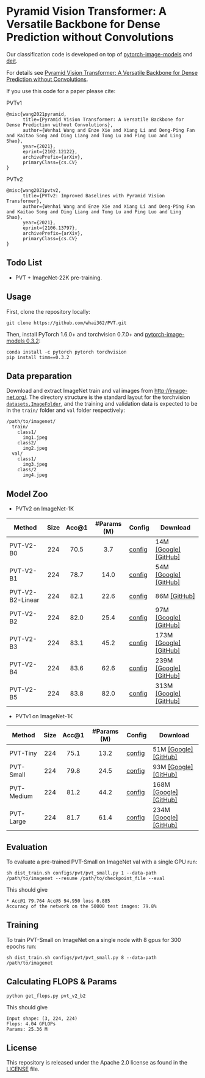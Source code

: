# Pyramid Vision Transformer: A Versatile Backbone for Dense Prediction without Convolutions

Our classification code is developed on top of [pytorch-image-models](https://github.com/rwightman/pytorch-image-models) and [deit](https://github.com/facebookresearch/deit).

For details see [Pyramid Vision Transformer: A Versatile Backbone for Dense Prediction without Convolutions](https://arxiv.org/pdf/2102.12122.pdf). 

If you use this code for a paper please cite:


PVTv1
```
@misc{wang2021pyramid,
      title={Pyramid Vision Transformer: A Versatile Backbone for Dense Prediction without Convolutions}, 
      author={Wenhai Wang and Enze Xie and Xiang Li and Deng-Ping Fan and Kaitao Song and Ding Liang and Tong Lu and Ping Luo and Ling Shao},
      year={2021},
      eprint={2102.12122},
      archivePrefix={arXiv},
      primaryClass={cs.CV}
}
```

PVTv2
```
@misc{wang2021pvtv2,
      title={PVTv2: Improved Baselines with Pyramid Vision Transformer}, 
      author={Wenhai Wang and Enze Xie and Xiang Li and Deng-Ping Fan and Kaitao Song and Ding Liang and Tong Lu and Ping Luo and Ling Shao},
      year={2021},
      eprint={2106.13797},
      archivePrefix={arXiv},
      primaryClass={cs.CV}
}
```


## Todo List
- PVT + ImageNet-22K pre-training.

## Usage

First, clone the repository locally:
```
git clone https://github.com/whai362/PVT.git
```
Then, install PyTorch 1.6.0+ and torchvision 0.7.0+ and [pytorch-image-models 0.3.2](https://github.com/rwightman/pytorch-image-models):

```
conda install -c pytorch pytorch torchvision
pip install timm==0.3.2
```

## Data preparation

Download and extract ImageNet train and val images from http://image-net.org/.
The directory structure is the standard layout for the torchvision [`datasets.ImageFolder`](https://pytorch.org/docs/stable/torchvision/datasets.html#imagefolder), and the training and validation data is expected to be in the `train/` folder and `val` folder respectively:

```
/path/to/imagenet/
  train/
    class1/
      img1.jpeg
    class2/
      img2.jpeg
  val/
    class1/
      img3.jpeg
    class/2
      img4.jpeg
```

## Model Zoo

- PVTv2 on ImageNet-1K

| Method           | Size | Acc@1 | #Params (M) | Config                                   | Download                                                                                   |
|------------------|:----:|:-----:|:-----------:|------------------------------------------|--------------------------------------------------------------------------------------------|
| PVT-V2-B0        |  224 |  70.5 |     3.7     | [config](configs/pvt_v2/pvt_v2_b0.py)    | 14M [[Google]](https://drive.google.com/file/d/1qnqChpm93vtXULeTuCT_0mJ2ZKIDc-Qo/view?usp=sharing) [[GitHub]](https://github.com/whai362/PVT/releases/download/v2/pvt_v2_b0.pth) |
| PVT-V2-B1        |  224 |  78.7 |     14.0    | [config](configs/pvt_v2/pvt_v2_b1.py)    | 54M [[Google]](https://drive.google.com/file/d/1aM0KFE3f-qIpP3xfhihlULF0-NNuk1m7/view?usp=sharing) [[GitHub]](https://github.com/whai362/PVT/releases/download/v2/pvt_v2_b1.pth) |
| PVT-V2-B2-Linear |  224 |  82.1 |     22.6    | [config](configs/pvt_v2/pvt_v2_b2_li.py) | 86M [[GitHub]](https://github.com/whai362/PVT/releases/download/v2/pvt_v2_b2_li.pth) |
| PVT-V2-B2        |  224 |  82.0 |     25.4    | [config](configs/pvt_v2/pvt_v2_b2.py)    | 97M [[Google]](https://drive.google.com/file/d/1snw4TYUCD5z4d3aaId1iBdw-yUKjRmPC/view?usp=sharing) [[GitHub]](https://github.com/whai362/PVT/releases/download/v2/pvt_v2_b2.pth) |
| PVT-V2-B3        |  224 |  83.1 |     45.2    | [config](configs/pvt_v2/pvt_v2_b3.py)    | 173M [[Google]](https://drive.google.com/file/d/1PzTobv3pu5R3nb3V3lF6_DVnRDBtSmmS/view?usp=sharing) [[GitHub]](https://github.com/whai362/PVT/releases/download/v2/pvt_v2_b3.pth)|
| PVT-V2-B4        |  224 |  83.6 |     62.6    | [config](configs/pvt_v2/pvt_v2_b4.py)    | 239M [[Google]](https://drive.google.com/file/d/1LW-0CFHulqeIxV2cai45t-FyLNKGc5l0/view?usp=sharing) [[GitHub]](https://github.com/whai362/PVT/releases/download/v2/pvt_v2_b4.pth)|
| PVT-V2-B5        |  224 |  83.8 |     82.0    | [config](configs/pvt_v2/pvt_v2_b5.py)    | 313M [[Google]](https://drive.google.com/file/d/1TKQIdpOFoFs9H6aApUNJKDUK95l_gWy0/view?usp=sharing) [[GitHub]](https://github.com/whai362/PVT/releases/download/v2/pvt_v2_b5.pth)|

- PVTv1 on ImageNet-1K

| Method     | Size | Acc@1 | #Params (M) | Config                                             | Download                                                                                   |
|------------|:----:|:-----:|:-----------:|----------------------------------------------------|--------------------------------------------------------------------------------------------|
| PVT-Tiny   |  224 |  75.1 |     13.2    | [config](classification/configs/pvt/pvt_tiny.py)   | 51M [[Google]](https://drive.google.com/file/d/1yau8uMRl-mnlTAUn4I7vypss3wjVltt5/view?usp=sharing) [[GitHub]](https://github.com/whai362/PVT/releases/download/v2/pvt_tiny.pth) |
| PVT-Small  |  224 |  79.8 |     24.5    | [config](classification/configs/pvt/pvt_small.py)  | 93M [[Google]](https://drive.google.com/file/d/1ds9Rb9wRh9IzGV0CZMM0hnS0QAM_qyIF/view?usp=sharing) [[GitHub]](https://github.com/whai362/PVT/releases/download/v2/pvt_small.pth) |
| PVT-Medium |  224 |  81.2 |     44.2    | [config](classification/configs/pvt/pvt_medium.py) | 168M [[Google]](https://drive.google.com/file/d/1c2EkzszygPET83h-w4eh-Ef4V_d1a8kw/view?usp=sharing) [[GitHub]](https://github.com/whai362/PVT/releases/download/v2/pvt_medium.pth)|
| PVT-Large  |  224 |  81.7 |     61.4    | [config](classification/configs/pvt/pvt_large.py)  | 234M [[Google]](https://drive.google.com/file/d/1C07_swTQeWvppIzQrl_0H7UDk4SsalkJ/view?usp=sharing) [[GitHub]](https://github.com/whai362/PVT/releases/download/v2/pvt_large.pth)|

## Evaluation
To evaluate a pre-trained PVT-Small on ImageNet val with a single GPU run:
```
sh dist_train.sh configs/pvt/pvt_small.py 1 --data-path /path/to/imagenet --resume /path/to/checkpoint_file --eval
```
This should give
```
* Acc@1 79.764 Acc@5 94.950 loss 0.885
Accuracy of the network on the 50000 test images: 79.8%
```

## Training
To train PVT-Small on ImageNet on a single node with 8 gpus for 300 epochs run:

```
sh dist_train.sh configs/pvt/pvt_small.py 8 --data-path /path/to/imagenet
```

## Calculating FLOPS & Params

```
python get_flops.py pvt_v2_b2
```
This should give
```
Input shape: (3, 224, 224)
Flops: 4.04 GFLOPs
Params: 25.36 M
```

## License
This repository is released under the Apache 2.0 license as found in the [LICENSE](LICENSE) file.
